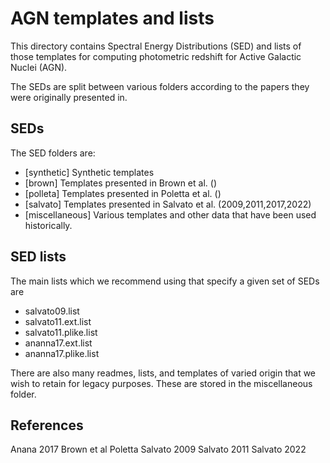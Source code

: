 # AGN templates and lists

This directory contains Spectral Energy Distributions (SED) and lists of those templates for computing photometric redshift for Active Galactic Nuclei (AGN). 

The SEDs are split between various folders according to the papers they were originally presented in.

## SEDs

The SED folders are:

- [synthetic] Synthetic templates
- [brown] Templates presented in Brown et al. ()
- [polleta] Templates presented in Poletta et al. ()
- [salvato] Templates presented in Salvato et al. (2009,2011,2017,2022)
- [miscellaneous] Various templates and other data that have been used historically.

## SED lists

The main lists which we recommend using that specify a given set of SEDs are

- salvato09.list
- salvato11.ext.list
- salvato11.plike.list
- ananna17.ext.list
- ananna17.plike.list


There are also many readmes, lists, and templates of varied origin that we wish to retain for legacy purposes. These are stored in the miscellaneous folder. 


## References

Anana 2017
Brown et al
Poletta
Salvato 2009
Salvato 2011
Salvato 2022